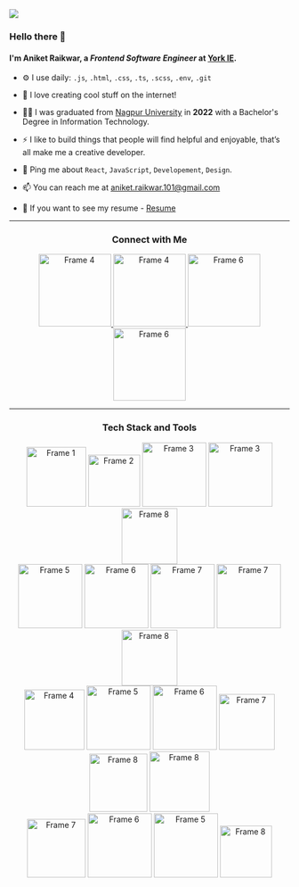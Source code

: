 <picture>
 <source media="(prefers-color-scheme: dark)" srcset="https://github.com/aniket-raikwar-dev/aniket-raikwar-dev/assets/65860069/a0d5fff7-effc-45dc-96a8-a35d88754bc6">
 <source media="(prefers-color-scheme: light)" srcset="https://github.com/aniket-raikwar-dev/aniket-raikwar-dev/assets/65860069/82124f10-658e-4185-aeb7-a5f06f9bca72">
 <img src="https://github.com/aniket-raikwar-dev/aniket-raikwar-dev/assets/65860069/a0d5fff7-effc-45dc-96a8-a35d88754bc6">
</picture>



### Hello there 👋

#### I'm Aniket Raikwar, a *Frontend Software Engineer* at [York IE](https://york.ie/).



- ⚙️ I use daily: `.js`, `.html`, `.css`, `.ts`, `.scss`, `.env`, `.git`
  
- 🌱 I love creating cool stuff on the internet!
  
- 👨‍💻 I was graduated from [Nagpur University](https://www.tgpcet.com/) in **2022** with a Bachelor's Degree in Information Technology.

- ⚡ I like to build things that people will find helpful and enjoyable, that’s all make me a creative developer.

- 💬 Ping me about `React`, `JavaScript`, `Developement`, `Design`.

- 📫 You can reach me at [aniket.raikwar.101@gmail.com](aniket.raikwar.101@gmail.com)

- 📄 If you want to see my resume - [Resume](aniket.raikwar.101@gmail.com)

<hr>

<h3 align="center">Connect with Me</h3>
<div align="center">
<a href="https://www.instagram.com/aniket.raikwar_/" target="_blank">
  <img src="https://github.com/aniket-raikwar-dev/aniket-raikwar-dev/assets/65860069/64760ac3-b755-41f6-8d16-6da7166586ee" alt="Frame 4" width="130"/>
</a>
<a href="https://github.com/aniket-raikwar-dev" target="_blank">
  <img src="https://github.com/aniket-raikwar-dev/aniket-raikwar-dev/assets/65860069/5640682a-ac42-4b96-b62f-38af04a95feb" alt="Frame 4" width="130"/>
</a>
<a href="https://x.com/raikwar_101" target="_blank">
 <img src="https://github.com/aniket-raikwar-dev/aniket-raikwar-dev/assets/65860069/df4342b8-4815-4f79-86fa-b8b37326f0f1" alt="Frame 6" width="130"/>
</a>
<a href="https://medium.com/@aniket.raikwar.101" target="_blank">
 <img src="https://github.com/aniket-raikwar-dev/aniket-raikwar-dev/assets/65860069/85692446-3876-4688-8914-e0e6e7dc337d" alt="Frame 6" width="130"/>
</a>
</div>

<hr>
<h3 align="center">Tech Stack and Tools</h3>
<div align="center">
  <picture>
 <source media="(prefers-color-scheme: dark)" srcset="https://github.com/aniket-raikwar-dev/aniket-raikwar-dev/assets/65860069/7b109308-96bf-43d8-8f63-07a53158707a">
 <source media="(prefers-color-scheme: light)" srcset="https://github.com/aniket-raikwar-dev/aniket-raikwar-dev/assets/65860069/39be129a-80fb-48d5-b9c8-48780c40fdf1">
 <img src="https://github.com/aniket-raikwar-dev/aniket-raikwar-dev/assets/65860069/7b109308-96bf-43d8-8f63-07a53158707a" alt="Frame 1" width="107"/>
</picture>

 <picture>
 <source media="(prefers-color-scheme: dark)" srcset="https://github.com/aniket-raikwar-dev/aniket-raikwar-dev/assets/65860069/9e46f89b-e324-47b3-82e6-758d1a5730db">
 <source media="(prefers-color-scheme: light)" srcset="https://github.com/aniket-raikwar-dev/aniket-raikwar-dev/assets/65860069/7df3b3e5-c0fb-4b5b-9fe7-816af6a1d0ac">
 <img src="https://github.com/aniket-raikwar-dev/aniket-raikwar-dev/assets/65860069/9e46f89b-e324-47b3-82e6-758d1a5730db" alt="Frame 2" width="93"/>
</picture>
 
 <picture>
 <source media="(prefers-color-scheme: dark)" srcset="https://github.com/aniket-raikwar-dev/aniket-raikwar-dev/assets/65860069/14c29aed-d4ed-46bf-8c29-2db14e2ce73e">
 <source media="(prefers-color-scheme: light)" srcset="https://github.com/aniket-raikwar-dev/aniket-raikwar-dev/assets/65860069/bdd62d40-68b5-46e2-aa69-2b88c452ef0a">
  <img src="https://github.com/aniket-raikwar-dev/aniket-raikwar-dev/assets/65860069/14c29aed-d4ed-46bf-8c29-2db14e2ce73e" alt="Frame 3" width="115"/>
</picture>

 <picture>
 <source media="(prefers-color-scheme: dark)" srcset="https://github.com/aniket-raikwar-dev/aniket-raikwar-dev/assets/65860069/6a75a946-562b-4495-8b95-293d34c558a5">
 <source media="(prefers-color-scheme: light)" srcset="https://github.com/aniket-raikwar-dev/aniket-raikwar-dev/assets/65860069/64cb8bf1-ab77-448b-8b1a-bc0886a7794b">
   <img src="https://github.com/aniket-raikwar-dev/aniket-raikwar-dev/assets/65860069/6a75a946-562b-4495-8b95-293d34c558a5" alt="Frame 3" width="115"/>
</picture>

 <picture>
 <source media="(prefers-color-scheme: dark)" srcset="https://github.com/aniket-raikwar-dev/aniket-raikwar-dev/assets/65860069/944bccfd-7cdc-462c-83c3-f46ee998435e">
 <source media="(prefers-color-scheme: light)" srcset="https://github.com/aniket-raikwar-dev/aniket-raikwar-dev/assets/65860069/08f1dac3-0c6c-4805-892e-84455c631ebf">
  <img src="https://github.com/aniket-raikwar-dev/aniket-raikwar-dev/assets/65860069/944bccfd-7cdc-462c-83c3-f46ee998435e" alt="Frame 8" width="100"/>
</picture>

</div>

<div align="center">

 <picture>
 <source media="(prefers-color-scheme: dark)" srcset="https://github.com/aniket-raikwar-dev/aniket-raikwar-dev/assets/65860069/9331e325-000d-4ec2-a6a5-8053876fd92a">
 <source media="(prefers-color-scheme: light)" srcset="https://github.com/aniket-raikwar-dev/aniket-raikwar-dev/assets/65860069/cc0a75af-74e0-4d8b-a7f4-9143e8945693">
  <img src="https://github.com/aniket-raikwar-dev/aniket-raikwar-dev/assets/65860069/9331e325-000d-4ec2-a6a5-8053876fd92a" alt="Frame 5" width="115"/>
</picture>

 <picture>
 <source media="(prefers-color-scheme: dark)" srcset="https://github.com/aniket-raikwar-dev/aniket-raikwar-dev/assets/65860069/9180675a-435d-4a6b-a279-3561cf35b655">
 <source media="(prefers-color-scheme: light)" srcset="https://github.com/aniket-raikwar-dev/aniket-raikwar-dev/assets/65860069/15b98438-1344-4692-b290-36f0709b343a">
   <img src="https://github.com/aniket-raikwar-dev/aniket-raikwar-dev/assets/65860069/9180675a-435d-4a6b-a279-3561cf35b655" alt="Frame 6" width="115"/>
</picture>



 <picture>
 <source media="(prefers-color-scheme: dark)" srcset="https://github.com/aniket-raikwar-dev/aniket-raikwar-dev/assets/65860069/e3029f4e-1652-4925-961e-956b3fe32eb7">
 <source media="(prefers-color-scheme: light)" srcset="https://github.com/aniket-raikwar-dev/aniket-raikwar-dev/assets/65860069/b564a05b-7933-4d7a-b6f6-ee7c44c64a54">
  <img src="https://github.com/aniket-raikwar-dev/aniket-raikwar-dev/assets/65860069/e3029f4e-1652-4925-961e-956b3fe32eb7" alt="Frame 7" width="115"/>
</picture>


  <picture>
 <source media="(prefers-color-scheme: dark)" srcset="https://github.com/aniket-raikwar-dev/aniket-raikwar-dev/assets/65860069/1e0df25b-bc2f-4f4e-b5e7-d3732e088ba9">
 <source media="(prefers-color-scheme: light)" srcset="https://github.com/aniket-raikwar-dev/aniket-raikwar-dev/assets/65860069/9bc9f650-09eb-4eae-b4b4-f00f46ecec41">
 <img src="https://github.com/aniket-raikwar-dev/aniket-raikwar-dev/assets/65860069/1e0df25b-bc2f-4f4e-b5e7-d3732e088ba9" alt="Frame 7" width="115"/>
</picture>

   <picture>
 <source media="(prefers-color-scheme: dark)" srcset="https://github.com/aniket-raikwar-dev/aniket-raikwar-dev/assets/65860069/e5b41fe9-3b62-4065-a8e3-986ab90cb921">
 <source media="(prefers-color-scheme: light)" srcset="https://github.com/aniket-raikwar-dev/aniket-raikwar-dev/assets/65860069/deb84133-6837-472c-83bb-135176cfb58c">
<img src="https://github.com/aniket-raikwar-dev/aniket-raikwar-dev/assets/65860069/e5b41fe9-3b62-4065-a8e3-986ab90cb921" alt="Frame 8" width="100"/>
</picture>

</div>



<div align="center">
  <img src="https://github.com/aniket-raikwar-dev/aniket-raikwar-dev/assets/65860069/40051c45-5bcd-472a-a57f-d3163833f229" alt="Frame 4" width="108"/>
  <img src="https://github.com/aniket-raikwar-dev/aniket-raikwar-dev/assets/65860069/5eaa3880-621a-47c3-8fb4-e16508480e55" alt="Frame 5" width="115"/>
  <img src="https://github.com/aniket-raikwar-dev/aniket-raikwar-dev/assets/65860069/027f3e1e-abc4-4e37-94a7-313b6e15d8d7" alt="Frame 6" width="115"/>
  <img src="https://github.com/aniket-raikwar-dev/aniket-raikwar-dev/assets/65860069/abb33909-64ae-4711-8bdd-d94e0888ef27" alt="Frame 7" width="100"/>
  <img src="https://github.com/aniket-raikwar-dev/aniket-raikwar-dev/assets/65860069/6a7621ab-9acf-4e2c-8776-0c2ed9540c4e" alt="Frame 8" width="104"/>
  <img src="https://github.com/aniket-raikwar-dev/aniket-raikwar-dev/assets/65860069/ce4f805d-58ed-41de-ba9c-7f76bd3919cd" alt="Frame 8" width="108"/>
</div>


<div align="center">
  <img src="https://github.com/aniket-raikwar-dev/aniket-raikwar-dev/assets/65860069/deaa2cf6-b270-4501-96e0-f85c5776743f" alt="Frame 7" width="105"/>
  <img src="https://github.com/aniket-raikwar-dev/aniket-raikwar-dev/assets/65860069/94d08973-bf56-4b58-97c7-d236427728d5" alt="Frame 6" width="115"/>
  <img src="https://github.com/aniket-raikwar-dev/aniket-raikwar-dev/assets/65860069/74de20e4-ed73-475d-abb0-c03b7b531802" alt="Frame 5" width="115"/>
  <img src="https://github.com/aniket-raikwar-dev/aniket-raikwar-dev/assets/65860069/e0b5863d-cb5b-48f2-84d9-3b0e38af6335" alt="Frame 8" width="93"/>
</div>



